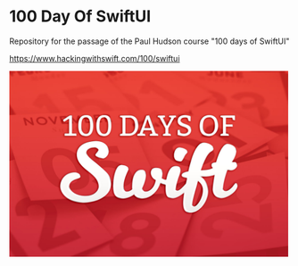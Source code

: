 # 100 Day Of SwiftUI
Repository for the passage of the Paul Hudson course "100 days of SwiftUI"

https://www.hackingwithswift.com/100/swiftui


<img src="100day.jpeg" width="500"/>
